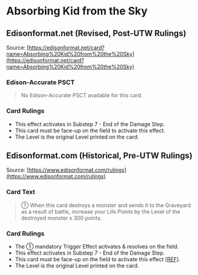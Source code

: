 # Absorbing Kid from the Sky

## Edisonformat.net (Revised, Post-UTW Rulings)

Source: [https://edisonformat.net/card?name=Absorbing%20Kid%20from%20the%20Sky](https://edisonformat.net/card?name=Absorbing%20Kid%20from%20the%20Sky)

### Edison-Accurate PSCT

> No Edison-Accurate PSCT available for this card.

### Card Rulings

*   This effect activates in Substep 7 - End of the Damage Step.
*   This card must be face-up on the field to activate this effect.
*   The Level is the original Level printed on the card.


## Edisonformat.com (Historical, Pre-UTW Rulings)

Source: [https://www.edisonformat.com/rulings](https://www.edisonformat.com/rulings)

### Card Text

> ① When this card destroys a monster and sends it to the Graveyard as a result of battle, increase your Life Points by the Level of the destroyed monster x 300 points.

### Card Rulings

*   The ① mandatory Trigger Effect activates & resolves on the field.
*   This effect activates in Substep 7 - End of the Damage Step.
*   This card must be face-up on the field to activate this effect \[[REF](https://www.edisonformat.com/home/basic-strategy-will-it-trigger)\].
*   The Level is the original Level printed on the card.


